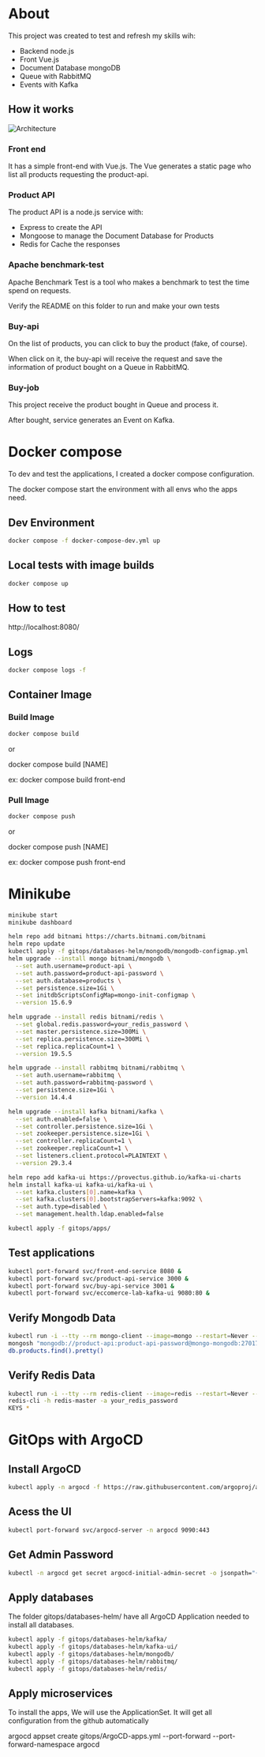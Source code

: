 # About

This project was created to test and refresh my skills wih:

- Backend node.js
- Front Vue.js
- Document Database mongoDB
- Queue with RabbitMQ
- Events with Kafka

## How it works

![Architecture](./ecommerce-lab.jpg)

### Front end

It has a simple front-end with Vue.js. The Vue generates a static page who list all products requesting the product-api.

### Product API

The product API is a node.js service with:

- Express to create the API
- Mongoose to manage the Document Database for Products
- Redis for Cache the responses

### Apache benchmark-test

Apache Benchmark Test is a tool who makes a benchmark to test the time spend on requests.

Verify the README on this folder to run and make your own tests

### Buy-api

On the list of products, you can click to buy the product (fake, of course).

When click on it, the buy-api will receive the request and save the information of product bought on a Queue in RabbitMQ.

### Buy-job

This project receive the product bought in Queue and process it.

After bought, service generates an Event on Kafka.


# Docker compose

To dev and test the applications, I created a docker compose configuration.

The docker compose start the environment with all envs who the apps need.

## Dev Environment

```bash
docker compose -f docker-compose-dev.yml up
```

## Local tests with image builds

```bash
docker compose up
```

## How to test

http://localhost:8080/

## Logs

```bash
docker compose logs -f
```


## Container Image

### Build Image

```bash
docker compose build
```

or

docker compose build [NAME]

ex: docker compose build front-end

### Pull Image

```bash
docker compose push
```

or

docker compose push [NAME]

ex: docker compose push front-end

# Minikube

```bash
minikube start
minikube dashboard

helm repo add bitnami https://charts.bitnami.com/bitnami
helm repo update
kubectl apply -f gitops/databases-helm/mongodb/mongodb-configmap.yml
helm upgrade --install mongo bitnami/mongodb \
  --set auth.username=product-api \
  --set auth.password=product-api-password \
  --set auth.database=products \
  --set persistence.size=1Gi \
  --set initdbScriptsConfigMap=mongo-init-configmap \
  --version 15.6.9

helm upgrade --install redis bitnami/redis \
  --set global.redis.password=your_redis_password \
  --set master.persistence.size=300Mi \
  --set replica.persistence.size=300Mi \
  --set replica.replicaCount=1 \
  --version 19.5.5

helm upgrade --install rabbitmq bitnami/rabbitmq \
  --set auth.username=rabbitmq \
  --set auth.password=rabbitmq-password \
  --set persistence.size=1Gi \
  --version 14.4.4

helm upgrade --install kafka bitnami/kafka \
  --set auth.enabled=false \
  --set controller.persistence.size=1Gi \
  --set zookeeper.persistence.size=1Gi \
  --set controller.replicaCount=1 \
  --set zookeeper.replicaCount=1 \
  --set listeners.client.protocol=PLAINTEXT \
  --version 29.3.4

helm repo add kafka-ui https://provectus.github.io/kafka-ui-charts
helm install kafka-ui kafka-ui/kafka-ui \
  --set kafka.clusters[0].name=kafka \
  --set kafka.clusters[0].bootstrapServers=kafka:9092 \
  --set auth.type=disabled \
  --set management.health.ldap.enabled=false

kubectl apply -f gitops/apps/
```

## Test applications

```bash
kubectl port-forward svc/front-end-service 8080 &
kubectl port-forward svc/product-api-service 3000 &
kubectl port-forward svc/buy-api-service 3001 &
kubectl port-forward svc/eccomerce-lab-kafka-ui 9080:80 &
```


## Verify Mongodb Data

```bash
kubectl run -i --tty --rm mongo-client --image=mongo --restart=Never -- bash
mongosh "mongodb://product-api:product-api-password@mongo-mongodb:27017/products"
db.products.find().pretty()
```

## Verify Redis Data

```bash
kubectl run -i --tty --rm redis-client --image=redis --restart=Never -- bash
redis-cli -h redis-master -a your_redis_password
KEYS *
```


# GitOps with ArgoCD

## Install ArgoCD

```bash
kubectl apply -n argocd -f https://raw.githubusercontent.com/argoproj/argo-cd/v2.5.8/manifests/install.yaml
```

## Acess the UI

```bash
kubectl port-forward svc/argocd-server -n argocd 9090:443
```

## Get Admin Password

```bash
kubectl -n argocd get secret argocd-initial-admin-secret -o jsonpath="{.data.password}" | base64 -d; echo
```


## Apply databases

The folder gitops/databases-helm/ have all ArgoCD Application needed to install all databases.

```bash
kubectl apply -f gitops/databases-helm/kafka/
kubectl apply -f gitops/databases-helm/kafka-ui/
kubectl apply -f gitops/databases-helm/mongodb/
kubectl apply -f gitops/databases-helm/rabbitmq/
kubectl apply -f gitops/databases-helm/redis/
```

## Apply microservices

To install the apps, We will use the ApplicationSet. It will get all configuration from the github automatically

argocd appset create gitops/ArgoCD-apps.yml --port-forward --port-forward-namespace argocd

